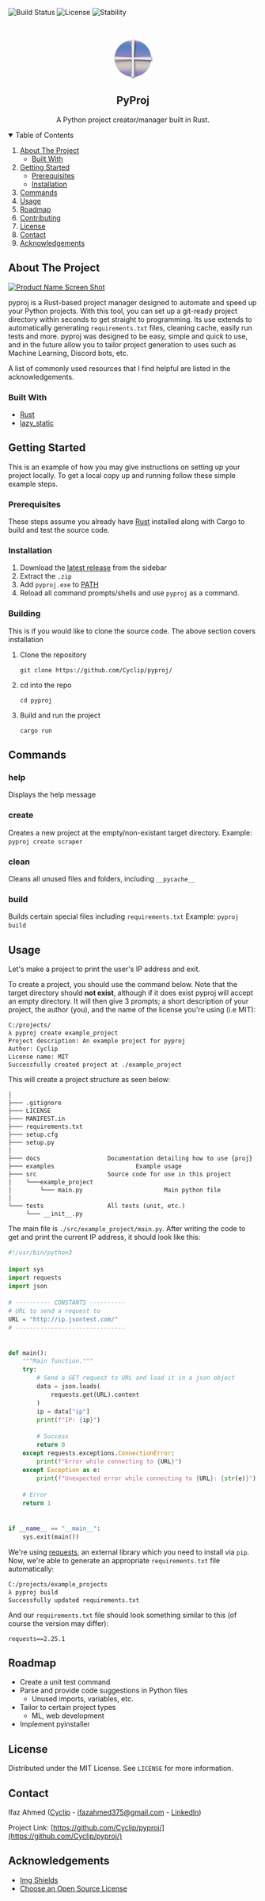 <!-- PROJECT SHIELDS -->
<!--
*** I'm using markdown "reference style" links for readability.
*** Reference links are enclosed in brackets [ ] instead of parentheses ( ).
*** See the bottom of this document for the declaration of the reference variables
*** for contributors-url, forks-url, etc. This is an optional, concise syntax you may use.
*** https://www.markdownguide.org/basic-syntax/#reference-style-links
-->
![Build Status](https://img.shields.io/badge/status-active-brightgreen)
![License](https://img.shields.io/badge/license-MIT-blue)
![Stability](https://img.shields.io/badge/stability-unstable-orange)


<!-- PROJECT LOGO -->
<br />
<p align="center">
  <a href="https://github.com/Cyclip/pyproj/">
    <img src="images/logo.png" alt="Logo" width="80" height="80">
  </a>

  <h2 align="center">PyProj</h2>

  <p align="center">
    A Python project creator/manager built in Rust.
  </p>
</p>



<!-- TABLE OF CONTENTS -->
<details open="open">
  <summary>Table of Contents</summary>
  <ol>
    <li>
      <a href="#about-the-project">About The Project</a>
      <ul>
        <li><a href="#built-with">Built With</a></li>
      </ul>
    </li>
    <li>
      <a href="#getting-started">Getting Started</a>
      <ul>
        <li><a href="#prerequisites">Prerequisites</a></li>
        <li><a href="#installation">Installation</a></li>
      </ul>
    </li>
    <li><a href="#commands">Commands</a></li>
    <li><a href="#usage">Usage</a></li>
    <li><a href="#roadmap">Roadmap</a></li>
    <li><a href="#contributing">Contributing</a></li>
    <li><a href="#license">License</a></li>
    <li><a href="#contact">Contact</a></li>
    <li><a href="#acknowledgements">Acknowledgements</a></li>
  </ol>
</details>



<!-- ABOUT THE PROJECT -->
## About The Project

[![Product Name Screen Shot][product-screenshot]](https://example.com)

pyproj is a Rust-based project manager designed to automate and speed up your Python projects. With this tool, you can set up a git-ready project directory within seconds to get straight to programming. Its use extends to automatically generating `requirements.txt` files, cleaning cache, easily run tests and more. pyproj was designed to be easy, simple and quick to use, and in the future allow you to tailor project generation to uses such as Machine Learning, Discord bots, etc.

A list of commonly used resources that I find helpful are listed in the acknowledgements.

### Built With

* [Rust](https://www.rust-lang.org/)
* [lazy_static](https://docs.rs/lazy_static)

<!-- GETTING STARTED -->
## Getting Started

This is an example of how you may give instructions on setting up your project locally.
To get a local copy up and running follow these simple example steps.

### Prerequisites

These steps assume you already have [Rust](https://www.rust-lang.org/) installed along with Cargo to build and test the source code.

### Installation

1. Download the [latest release](https://github.com/Cyclip/pyproj/releases) from the sidebar
2. Extract the `.zip`
3. Add `pyproj.exe` to [PATH](https://www.architectryan.com/2018/03/17/add-to-the-path-on-windows-10/)
4. Reload all command prompts/shells and use `pyproj` as a command.

### Building
This is if you would like to clone the source code. The above section covers installation

1. Clone the repository
   ```
   git clone https://github.com/Cyclip/pyproj/
   ```
2. cd into the repo
   ```
   cd pyproj
   ```
3. Build and run the project
   ```
   cargo run
   ```


<!-- USAGE EXAMPLES -->
## Commands

### help
Displays the help message

### create
Creates a new project at the empty/non-existant target directory.
Example: `pyproj create scraper`

### clean
Cleans all unused files and folders, including `__pycache__`

### build
Builds certain special files including `requirements.txt`
Example: `pyproj build`

## Usage

Let's make a project to print the user's IP address and exit.

To create a project, you should use the command below. Note that the target directory should **not exist**, although if it does exist pyproj will accept an empty directory. It will then give 3 prompts; a short description of your project, the author (you), and the name of the license you're using (i.e MIT):
```
C:/projects/
λ pyproj create example_project
Project description: An example project for pyproj
Author: Cyclip
License name: MIT
Successfully created project at ./example_project
```

This will create a project structure as seen below:
```
│   
├─── .gitignore				
├─── LICENSE				
├─── MANIFEST.in			
├─── requirements.txt		
├─── setup.cfg				
├─── setup.py				
│
├─── docs					Documentation detailing how to use {proj}
├─── examples				        Example usage
├─── src					Source code for use in this project
│    └───example_project				
│        └─── main.py		                Main python file
│
└─── tests					All tests (unit, etc.)
     └─── __init__.py		
```

The main file is `./src/example_project/main.py`. After writing the code to get and print the current IP address, it should look like this:
```Python
#!/usr/bin/python3

import sys
import requests
import json

# ---------- CONSTANTS ----------
# URL to send a request to
URL = "http://ip.jsontest.com/"
# -------------------------------


def main():
	"""Main function."""
	try:
		# Send a GET request to URL and load it in a json object
		data = json.loads(
			requests.get(URL).content
		)
		ip = data["ip"]
		print(f"IP: {ip}")

		# Success
		return 0
	except requests.exceptions.ConnectionError:
		print(f"Error while connecting to {URL}")
	except Exception as e:
		print(f"Unexpected error while connecting to {URL}: {str(e)}")
	
	# Error
	return 1


if __name__ == "__main__":
	sys.exit(main())
```

We're using [requests](https://pypi.org/project/requests/), an external library which you need to install via `pip`. Now, we're able to generate an appropriate `requirements.txt` file automatically:

```
C:/projects/example_projects
λ pyproj build
Successfully updated requirements.txt
```

And our `requirements.txt` file should look something similar to this (of course the version may differ):
```
requests==2.25.1
```

<!-- ROADMAP -->
## Roadmap

- Create a unit test command
- Parse and provide code suggestions in Python files
  - Unused imports, variables, etc.
- Tailor to certain project types
  - ML, web development
- Implement pyinstaller

<!-- LICENSE -->
## License

Distributed under the MIT License. See `LICENSE` for more information.


<!-- CONTACT -->
## Contact

Ifaz Ahmed ([Cyclip](https://github.com/Cyclip/) - ifazahmed375@gmail.com - [LinkedIn](https://www.linkedin.com/in/ifaz-ahmed/))

Project Link: [https://github.com/Cyclip/pyproj/](https://github.com/Cyclip/pyproj/)


<!-- ACKNOWLEDGEMENTS -->
## Acknowledgements
* [Img Shields](https://shields.io)
* [Choose an Open Source License](https://choosealicense.com)



<!-- MARKDOWN LINKS & IMAGES -->
<!-- https://www.markdownguide.org/basic-syntax/#reference-style-links -->
[linkedin-url]: https://linkedin.com/in/othneildrew
[product-screenshot]: images/screenshot.png
